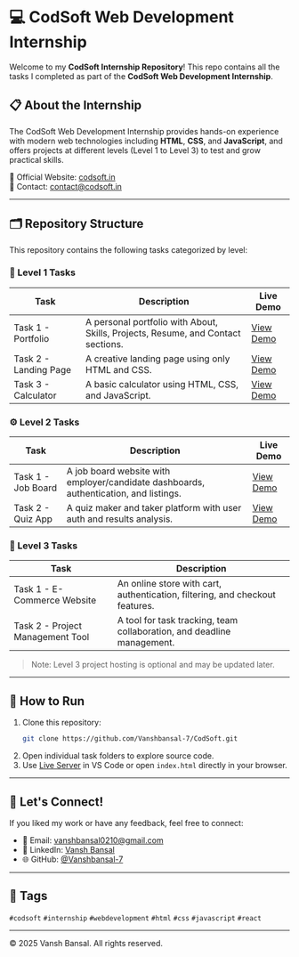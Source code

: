 
# 💻 CodSoft Web Development Internship

Welcome to my **CodSoft Internship Repository**! This repo contains all the tasks I completed as part of the **CodSoft Web Development Internship**.

## 📋 About the Internship

The CodSoft Web Development Internship provides hands-on experience with modern web technologies including **HTML**, **CSS**, and **JavaScript**, and offers projects at different levels (Level 1 to Level 3) to test and grow practical skills.

🔗 Official Website: [codsoft.in](https://www.codsoft.in)  
📧 Contact: contact@codsoft.in

---

## 🗂️ Repository Structure

This repository contains the following tasks categorized by level:

### 🔰 Level 1 Tasks
| Task | Description | Live Demo |
|------|-------------|-----------|
| Task 1 - Portfolio | A personal portfolio with About, Skills, Projects, Resume, and Contact sections. | [View Demo](https://drive.google.com/file/d/1pY_VTbdrQojj0rjbAMJqf9poyq-CMG0w/view?usp=sharing) |
| Task 2 - Landing Page | A creative landing page using only HTML and CSS. | [View Demo](https://drive.google.com/file/d/1uY1lYkKgriBmUO8yTpYhTjrskxapm5w6/view?usp=sharing) |
| Task 3 - Calculator | A basic calculator using HTML, CSS, and JavaScript. | [View Demo](https://drive.google.com/file/d/1HvBxUtFUy8IKuqVyc0lKmXFVFOhkdW4Z/view?usp=sharing) |

### ⚙️ Level 2 Tasks
| Task | Description | Live Demo |
|------|-------------|-----------|
| Task 1 - Job Board | A job board website with employer/candidate dashboards, authentication, and listings. | [View Demo](https://drive.google.com/file/d/1owe3v_mQRjSwEXiMG2dkZMyF-l3_nq1a/view?usp=sharing) |
| Task 2 - Quiz App | A quiz maker and taker platform with user auth and results analysis. | [View Demo](https://drive.google.com/file/d/1LypF8KHjCL_Uu7X77EZ2DrIbUkjE9maO/view?usp=sharing) |

### 🛒 Level 3 Tasks
| Task | Description |
|------|-------------|
| Task 1 - E-Commerce Website | An online store with cart, authentication, filtering, and checkout features. |
| Task 2 - Project Management Tool | A tool for task tracking, team collaboration, and deadline management. |

> Note: Level 3 project hosting is optional and may be updated later.

---

## 🚀 How to Run

1. Clone this repository:
   ```bash
   git clone https://github.com/Vanshbansal-7/CodSoft.git
   ```
2. Open individual task folders to explore source code.
3. Use [Live Server](https://marketplace.visualstudio.com/items?itemName=ritwickdey.LiveServer) in VS Code or open `index.html` directly in your browser.

---

## 📢 Let's Connect!

If you liked my work or have any feedback, feel free to connect:

- 📧 Email: vanshbansal0210@gmail.com
- 💼 LinkedIn: [Vansh Bansal](https://www.linkedin.com/in/vansh-bansal0210)
- 🌐 GitHub: [@Vanshbansal-7](https://github.com/Vanshbansal-7)

---

## 📌 Tags

`#codsoft` `#internship` `#webdevelopment` `#html` `#css` `#javascript` `#react`

---

© 2025 Vansh Bansal. All rights reserved.
